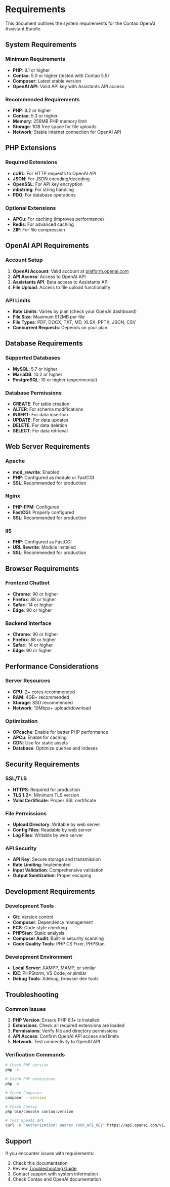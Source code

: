 # Requirements

This document outlines the system requirements for the Contao OpenAI Assistant Bundle.

## System Requirements

### Minimum Requirements

- **PHP**: 8.1 or higher
- **Contao**: 5.0 or higher (tested with Contao 5.5)
- **Composer**: Latest stable version
- **OpenAI API**: Valid API key with Assistants API access

### Recommended Requirements

- **PHP**: 8.2 or higher
- **Contao**: 5.3 or higher
- **Memory**: 256MB PHP memory limit
- **Storage**: 1GB free space for file uploads
- **Network**: Stable internet connection for OpenAI API

## PHP Extensions

### Required Extensions

- **cURL**: For HTTP requests to OpenAI API
- **JSON**: For JSON encoding/decoding
- **OpenSSL**: For API key encryption
- **mbstring**: For string handling
- **PDO**: For database operations

### Optional Extensions

- **APCu**: For caching (improves performance)
- **Redis**: For advanced caching
- **ZIP**: For file compression

## OpenAI API Requirements

### Account Setup

1. **OpenAI Account**: Valid account at [platform.openai.com](https://platform.openai.com)
2. **API Access**: Access to OpenAI API
3. **Assistants API**: Beta access to Assistants API
4. **File Upload**: Access to file upload functionality

### API Limits

- **Rate Limits**: Varies by plan (check your OpenAI dashboard)
- **File Size**: Maximum 512MB per file
- **File Types**: PDF, DOCX, TXT, MD, XLSX, PPTX, JSON, CSV
- **Concurrent Requests**: Depends on your plan

## Database Requirements

### Supported Databases

- **MySQL**: 5.7 or higher
- **MariaDB**: 10.2 or higher
- **PostgreSQL**: 10 or higher (experimental)

### Database Permissions

- **CREATE**: For table creation
- **ALTER**: For schema modifications
- **INSERT**: For data insertion
- **UPDATE**: For data updates
- **DELETE**: For data deletion
- **SELECT**: For data retrieval

## Web Server Requirements

### Apache

- **mod_rewrite**: Enabled
- **PHP**: Configured as module or FastCGI
- **SSL**: Recommended for production

### Nginx

- **PHP-FPM**: Configured
- **FastCGI**: Properly configured
- **SSL**: Recommended for production

### IIS

- **PHP**: Configured as FastCGI
- **URL Rewrite**: Module installed
- **SSL**: Recommended for production

## Browser Requirements

### Frontend Chatbot

- **Chrome**: 90 or higher
- **Firefox**: 88 or higher
- **Safari**: 14 or higher
- **Edge**: 90 or higher

### Backend Interface

- **Chrome**: 90 or higher
- **Firefox**: 88 or higher
- **Safari**: 14 or higher
- **Edge**: 90 or higher

## Performance Considerations

### Server Resources

- **CPU**: 2+ cores recommended
- **RAM**: 4GB+ recommended
- **Storage**: SSD recommended
- **Network**: 10Mbps+ upload/download

### Optimization

- **OPcache**: Enable for better PHP performance
- **APCu**: Enable for caching
- **CDN**: Use for static assets
- **Database**: Optimize queries and indexes

## Security Requirements

### SSL/TLS

- **HTTPS**: Required for production
- **TLS 1.2+**: Minimum TLS version
- **Valid Certificate**: Proper SSL certificate

### File Permissions

- **Upload Directory**: Writable by web server
- **Config Files**: Readable by web server
- **Log Files**: Writable by web server

### API Security

- **API Key**: Secure storage and transmission
- **Rate Limiting**: Implemented
- **Input Validation**: Comprehensive validation
- **Output Sanitization**: Proper escaping

## Development Requirements

### Development Tools

- **Git**: Version control
- **Composer**: Dependency management
- **ECS**: Code style checking
- **PHPStan**: Static analysis
- **Composer Audit**: Built-in security scanning
- **Code Quality Tools**: PHP CS Fixer, PHPStan

### Development Environment

- **Local Server**: XAMPP, MAMP, or similar
- **IDE**: PHPStorm, VS Code, or similar
- **Debug Tools**: Xdebug, browser dev tools

## Troubleshooting

### Common Issues

1. **PHP Version**: Ensure PHP 8.1+ is installed
2. **Extensions**: Check all required extensions are loaded
3. **Permissions**: Verify file and directory permissions
4. **API Access**: Confirm OpenAI API access and limits
5. **Network**: Test connectivity to OpenAI API

### Verification Commands

```bash
# Check PHP version
php -v

# Check PHP extensions
php -m

# Check Composer
composer --version

# Check Contao
php bin/console contao:version

# Test OpenAI API
curl -H "Authorization: Bearer YOUR_API_KEY" https://api.openai.com/v1/models
```

## Support

If you encounter issues with requirements:

1. Check this documentation
2. Review [Troubleshooting Guide](development/troubleshooting.md)
3. Contact support with system information
4. Check Contao and OpenAI documentation 